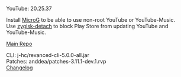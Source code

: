 YouTube: 20.25.37  

Install [MicroG](https://github.com/ReVanced/GmsCore/releases) to be able to use non-root YouTube or YouTube-Music.  
Use [zygisk-detach](https://github.com/j-hc/zygisk-detach) to block Play Store from updating YouTube and YouTube-Music.  

[Main Repo](https://github.com/tongduychuong/revanced-extended)
  
CLI: j-hc/revanced-cli-5.0.0-all.jar  
Patches: anddea/patches-3.11.1-dev.1.rvp  
[Changelog](https://github.com/anddea/revanced-patches/releases/tag/v3.11.1-dev.1)  
